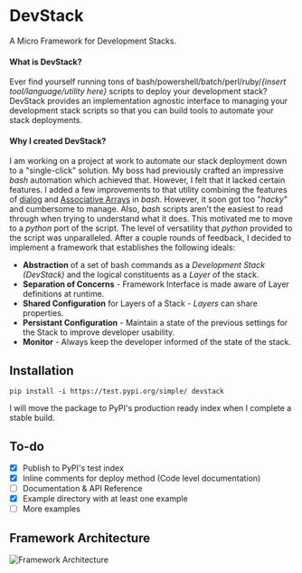 # DevStack
A Micro Framework for Development Stacks.

#### What is DevStack?
Ever find yourself running tons of bash/powershell/batch/perl/ruby/_{insert tool/language/utility here}_ scripts to deploy your development stack? DevStack provides an implementation agnostic interface to managing your development stack scripts so that you can build tools to automate your stack deployments. 

#### Why I created DevStack?
I am working on a project at work to automate our stack deployment down to a "single-click" solution. My boss had previously crafted an impressive _bash_ automation which achieved that. However, I felt that it lacked certain features. I added a few improvements to that utility combining the features of [dialog](https://manpages.debian.org/testing/dialog/dialog.1.en.html) and [Associative Arrays](https://www.gnu.org/software/bash/manual/html_node/Arrays.html) in _bash_. However, it soon got too "_hacky_" and cumbersome to manage. Also, _bash_ scripts aren't the easiest to read through when trying to understand what it does. This motivated me to move to a _python_ port of the script. The level of versatility that _python_ provided to the script was unparalleled. After a couple rounds of feedback, I decided to implement a framework that establishes the following ideals:

* **Abstraction** of a set of bash commands as a _Development Stack (DevStack)_ and the logical constituents as a _Layer_ of the stack.
* **Separation of Concerns** - Framework Interface is made aware of Layer definitions at runtime.
* **Shared Configuration** for Layers of a Stack - _Layers_ can share properties.
* **Persistant Configuration** - Maintain a state of the previous settings for the Stack to improve developer usability.
* **Monitor** - Always keep the developer informed of the state of the stack.


## Installation

```
pip install -i https://test.pypi.org/simple/ devstack
```

I will move the package to PyPI's production ready index when I complete a stable build.

## To-do

 - [x] Publish to PyPI's test index
 - [x] Inline comments for deploy method (Code level documentation)
 - [ ] Documentation & API Reference
 - [x] Example directory with at least one example
 - [ ] More examples

## Framework Architecture

![Framework Architecture](https://www.lucidchart.com/publicSegments/view/99579cc8-7b9a-4622-9797-25576a25a189/image.png)
